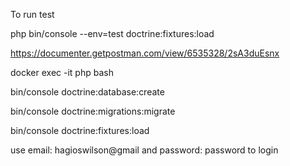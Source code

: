 

To run test

php bin/console --env=test doctrine:fixtures:load


https://documenter.getpostman.com/view/6535328/2sA3duEsnx


docker exec -it php bash

bin/console doctrine:database:create

bin/console doctrine:migrations:migrate

[//]: # (create the default user in the db)
bin/console doctrine:fixtures:load  

[//]: # (get the login credentials)
use email: hagioswilson@gmail and password: password to login
